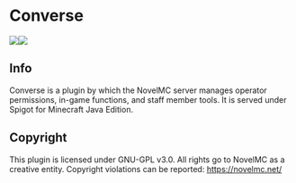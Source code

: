 # Converse 
[![](https://img.shields.io/travis/NovelMC/Converse.svg?style=for-the-badge&logo=travis)](https://travis-ci.org/NovelMC/Converse/)![](https://img.shields.io/github/issues/NovelMC/Converse.svg?style=for-the-badge&logo=github)
## Info
Converse is a plugin by which the NovelMC server manages operator permissions, in-game functions, and staff member tools. It is served under Spigot for Minecraft Java Edition.

## Copyright
This plugin is licensed under GNU-GPL v3.0.  All rights go to NovelMC as a creative entity.  Copyright violations can be reported: https://novelmc.net/
